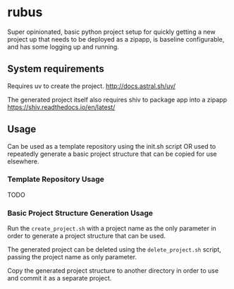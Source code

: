 # rubus
Super opinionated, basic python project setup for quickly getting a new project up that needs
to be deployed as a zipapp, is baseline configurable, and has some logging up and running.

## System requirements

Requires uv to create the project.
http://docs.astral.sh/uv/

The generated project itself also requires shiv to package app into a zipapp
https://shiv.readthedocs.io/en/latest/

## Usage
Can be used as a template repository using the init.sh script OR used to repeatedly generate a basic 
project structure that can be copied for use elsewhere. 

### Template Repository Usage
TODO

### Basic Project Structure Generation Usage
Run the `create_project.sh` with a project name as the only parameter in order to generate a project structure
that can be used. 

The generated project can be deleted using the `delete_project.sh` script, passing the project name as only parameter.

Copy the generated project structure to another directory in order to use and commit it as a separate project.
